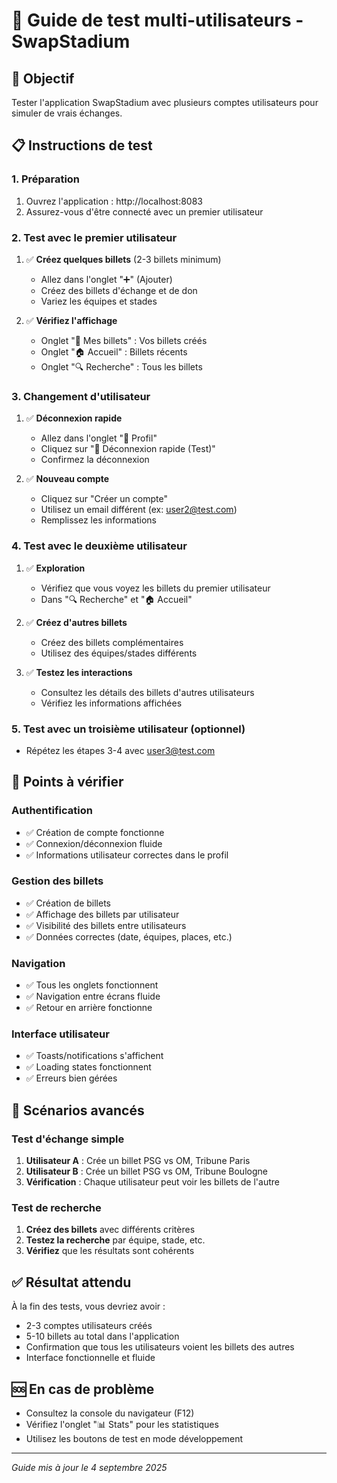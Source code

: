 # 🧪 Guide de test multi-utilisateurs - SwapStadium

## 🎯 Objectif
Tester l'application SwapStadium avec plusieurs comptes utilisateurs pour simuler de vrais échanges.

## 📋 Instructions de test

### **1. Préparation**
1. Ouvrez l'application : http://localhost:8083
2. Assurez-vous d'être connecté avec un premier utilisateur

### **2. Test avec le premier utilisateur**
1. ✅ **Créez quelques billets** (2-3 billets minimum)
   - Allez dans l'onglet "➕" (Ajouter)
   - Créez des billets d'échange et de don
   - Variez les équipes et stades

2. ✅ **Vérifiez l'affichage** 
   - Onglet "🎫 Mes billets" : Vos billets créés
   - Onglet "🏠 Accueil" : Billets récents
   - Onglet "🔍 Recherche" : Tous les billets

### **3. Changement d'utilisateur**
1. ✅ **Déconnexion rapide**
   - Allez dans l'onglet "👤 Profil"
   - Cliquez sur "🚀 Déconnexion rapide (Test)"
   - Confirmez la déconnexion

2. ✅ **Nouveau compte**
   - Cliquez sur "Créer un compte"
   - Utilisez un email différent (ex: user2@test.com)
   - Remplissez les informations

### **4. Test avec le deuxième utilisateur**
1. ✅ **Exploration**
   - Vérifiez que vous voyez les billets du premier utilisateur
   - Dans "🔍 Recherche" et "🏠 Accueil"

2. ✅ **Créez d'autres billets**
   - Créez des billets complémentaires
   - Utilisez des équipes/stades différents

3. ✅ **Testez les interactions**
   - Consultez les détails des billets d'autres utilisateurs
   - Vérifiez les informations affichées

### **5. Test avec un troisième utilisateur (optionnel)**
- Répétez les étapes 3-4 avec user3@test.com

## 🎯 Points à vérifier

### **Authentification**
- ✅ Création de compte fonctionne
- ✅ Connexion/déconnexion fluide
- ✅ Informations utilisateur correctes dans le profil

### **Gestion des billets**
- ✅ Création de billets
- ✅ Affichage des billets par utilisateur
- ✅ Visibilité des billets entre utilisateurs
- ✅ Données correctes (date, équipes, places, etc.)

### **Navigation**
- ✅ Tous les onglets fonctionnent
- ✅ Navigation entre écrans fluide
- ✅ Retour en arrière fonctionne

### **Interface utilisateur**
- ✅ Toasts/notifications s'affichent
- ✅ Loading states fonctionnent
- ✅ Erreurs bien gérées

## 🚀 Scénarios avancés

### **Test d'échange simple**
1. **Utilisateur A** : Crée un billet PSG vs OM, Tribune Paris
2. **Utilisateur B** : Crée un billet PSG vs OM, Tribune Boulogne  
3. **Vérification** : Chaque utilisateur peut voir les billets de l'autre

### **Test de recherche**
1. **Créez des billets** avec différents critères
2. **Testez la recherche** par équipe, stade, etc.
3. **Vérifiez** que les résultats sont cohérents

## ✅ Résultat attendu
À la fin des tests, vous devriez avoir :
- 2-3 comptes utilisateurs créés
- 5-10 billets au total dans l'application
- Confirmation que tous les utilisateurs voient les billets des autres
- Interface fonctionnelle et fluide

## 🆘 En cas de problème
- Consultez la console du navigateur (F12)
- Vérifiez l'onglet "📊 Stats" pour les statistiques
- Utilisez les boutons de test en mode développement

---
*Guide mis à jour le 4 septembre 2025*
